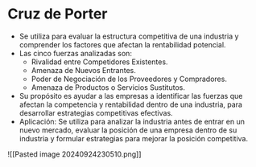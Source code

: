 # Cruz de Porter
- Se utiliza para evaluar la estructura competitiva de una industria y comprender los factores que afectan la rentabilidad potencial.
- Las cinco fuerzas analizadas son:
	- Rivalidad entre Competidores Existentes.
	- Amenaza de Nuevos Entrantes.
	- Poder de Negociación de los Proveedores y Compradores.
	- Amenaza de Productos o Servicios Sustitutos.
- Su propósito es ayudar a las empresas a identificar las fuerzas que afectan la competencia y rentabilidad dentro de una industria, para desarrollar estrategias competitivas efectivas.
- Aplicación: Se utiliza para analizar la industria antes de entrar en un nuevo mercado, evaluar la posición de una empresa dentro de su industria y formular estrategias para mejorar la posición competitiva.

![[Pasted image 20240924230510.png]]